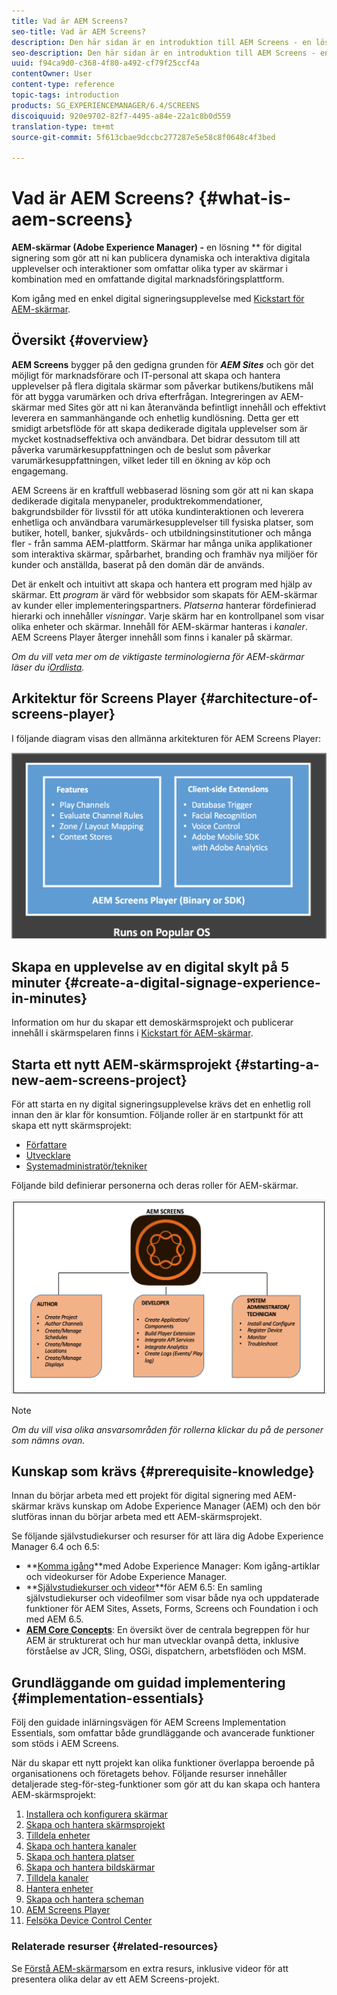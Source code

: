 ```yaml
---
title: Vad är AEM Screens?
seo-title: Vad är AEM Screens?
description: Den här sidan är en introduktion till AEM Screens - en lösning för digital signering som gör att du kan publicera dynamiska och interaktiva digitala upplevelser och interaktioner som involverar olika typer av skärmar i kombination med en omfattande digital marknadsföringsplattform. Här finns en översikt över skärmens arkitektur med olika roller som är inblandade i projektutvecklingen.
seo-description: Den här sidan är en introduktion till AEM Screens - en lösning för digital signering som gör att du kan publicera dynamiska och interaktiva digitala upplevelser och interaktioner som involverar olika typer av skärmar i kombination med en omfattande digital marknadsföringsplattform. Här finns en översikt över skärmens arkitektur med olika roller som är inblandade i projektutvecklingen.
uuid: f94ca9d0-c368-4f80-a492-cf79f25ccf4a
contentOwner: User
content-type: reference
topic-tags: introduction
products: SG_EXPERIENCEMANAGER/6.4/SCREENS
discoiquuid: 920e9702-82f7-4495-a84e-22a1c8b0d559
translation-type: tm+mt
source-git-commit: 5f613cbae9dccbc277287e5e58c8f0648c4f3bed

---
```



# Vad är AEM Screens? {#what-is-aem-screens}

**AEM-skärmar (Adobe Experience Manager) -** en lösning ** för digital signering som gör att ni kan publicera dynamiska och interaktiva digitala upplevelser och interaktioner som omfattar olika typer av skärmar i kombination med en omfattande digital marknadsföringsplattform.

Kom igång med en enkel digital signeringsupplevelse med [Kickstart för AEM-skärmar](kickstart-for-aem-screens.md).

## Översikt {#overview}

**AEM Screens** bygger på den gedigna grunden för ***AEM Sites*** och gör det möjligt för marknadsförare och IT-personal att skapa och hantera upplevelser på flera digitala skärmar som påverkar butikens/butikens mål för att bygga varumärken och driva efterfrågan. Integreringen av AEM-skärmar med Sites gör att ni kan återanvända befintligt innehåll och effektivt leverera en sammanhängande och enhetlig kundlösning. Detta ger ett smidigt arbetsflöde för att skapa dedikerade digitala upplevelser som är mycket kostnadseffektiva och användbara. Det bidrar dessutom till att påverka varumärkesuppfattningen och de beslut som påverkar varumärkesuppfattningen, vilket leder till en ökning av köp och engagemang.

AEM Screens är en kraftfull webbaserad lösning som gör att ni kan skapa dedikerade digitala menypaneler, produktrekommendationer, bakgrundsbilder för livsstil för att utöka kundinteraktionen och leverera enhetliga och användbara varumärkesupplevelser till fysiska platser, som butiker, hotell, banker, sjukvårds- och utbildningsinstitutioner och många fler - från samma AEM-plattform. Skärmar har många unika applikationer som interaktiva skärmar, spårbarhet, branding och framhäv nya miljöer för kunder och anställda, baserat på den domän där de används.

Det är enkelt och intuitivt att skapa och hantera ett program med hjälp av skärmar. Ett *program* är värd för webbsidor som skapats för AEM-skärmar av kunder eller implementeringspartners. *Platserna* hanterar fördefinierad hierarki och innehåller *visningar*. Varje skärm har en kontrollpanel som visar olika enheter och skärmar. Innehåll för AEM-skärmar hanteras i *kanaler*. AEM Screens Player återger innehåll som finns i kanaler på skärmar.

*Om du vill veta mer om de viktigaste terminologierna för AEM-skärmar läser du i[Ordlista](screens-glossary.md).*

## Arkitektur för Screens Player {#architecture-of-screens-player}

I följande diagram visas den allmänna arkitekturen för AEM Screens Player:

![chlimage_1-40](assets/chlimage_1-40.png)

## Skapa en upplevelse av en digital skylt på 5 minuter {#create-a-digital-signage-experience-in-minutes}

Information om hur du skapar ett demoskärmsprojekt och publicerar innehåll i skärmspelaren finns i [Kickstart för AEM-skärmar](kickstart-for-aem-screens.md).

## Starta ett nytt AEM-skärmsprojekt {#starting-a-new-aem-screens-project}

För att starta en ny digital signeringsupplevelse krävs det en enhetlig roll innan den är klar för konsumtion. Följande roller är en startpunkt för att skapa ett nytt skärmsprojekt:

* [Författare](authoring-screens.md)
* [Utvecklare](developing-screens.md)
* [Systemadministratör/tekniker](administering-screens.md)

Följande bild definierar personerna och deras roller för AEM-skärmar.

![chlimage_1-41](assets/chlimage_1-41.png)

>[!NOTE]
>
>*Om du vill visa olika ansvarsområden för rollerna klickar du på de personer som nämns ovan.*

## Kunskap som krävs {#prerequisite-knowledge}

Innan du börjar arbeta med ett projekt för digital signering med AEM-skärmar krävs kunskap om Adobe Experience Manager (AEM) och den bör slutföras innan du börjar arbeta med ett AEM-skärmsprojekt.

Se följande självstudiekurser och resurser för att lära dig Adobe Experience Manager 6.4 och 6.5:

* **[Komma igång](https://helpx.adobe.com/experience-manager/get-started.html)**med Adobe Experience Manager: Kom igång-artiklar och videokurser för Adobe Experience Manager.
* **[Självstudiekurser och videor](https://helpx.adobe.com/experience-manager/kt/index/aem-6-5-videos.html)**för AEM 6.5: En samling självstudiekurser och videofilmer som visar både nya och uppdaterade funktioner för AEM Sites, Assets, Forms, Screens och Foundation i och med AEM 6.5.
* **[AEM Core Concepts](https://docs.adobe.com/content/help/en/experience-manager-64/developing/introduction/the-basics.html)**: En översikt över de centrala begreppen för hur AEM är strukturerat och hur man utvecklar ovanpå detta, inklusive förståelse av JCR, Sling, OSGi, dispatchern, arbetsflöden och MSM.

## Grundläggande om guidad implementering {#implementation-essentials}

Följ den guidade inlärningsvägen för AEM Screens Implementation Essentials, som omfattar både grundläggande och avancerade funktioner som stöds i AEM Screens.

När du skapar ett nytt projekt kan olika funktioner överlappa beroende på organisationens och företagets behov. Följande resurser innehåller detaljerade steg-för-steg-funktioner som gör att du kan skapa och hantera AEM-skärmsprojekt:

1. [Installera och konfigurera skärmar](configuring-screens-introduction.md)
1. [Skapa och hantera skärmsprojekt](creating-a-screens-project.md)
1. [Tilldela enheter](managing-devices.md)
1. [Skapa och hantera kanaler](managing-channels.md)
1. [Skapa och hantera platser](managing-locations.md)
1. [Skapa och hantera bildskärmar](managing-displays.md)
1. [Tilldela kanaler](channel-assignment.md)
1. [Hantera enheter](managing-devices.md)
1. [Skapa och hantera scheman](managing-schedules.md)
1. [AEM Screens Player](working-with-screens-player.md)
1. [Felsöka Device Control Center](monitoring-screens.md)


### Relaterade resurser {#related-resources}

Se [Förstå AEM-skärmar](screens-concepts-feature-video-understand.md)som en extra resurs, inklusive videor för att presentera olika delar av ett AEM Screens-projekt.
